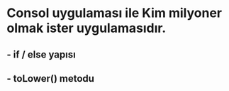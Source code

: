 # Consol uygulaması ile Kim milyoner olmak ister uygulamasıdır. 
## - if / else yapısı
## - toLower() metodu
